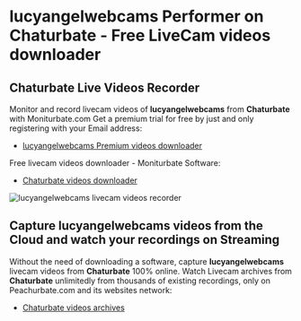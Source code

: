# lucyangelwebcams Performer on Chaturbate - Free LiveCam videos downloader

## Chaturbate Live Videos Recorder

Monitor and record livecam videos of **lucyangelwebcams** from **Chaturbate** with Moniturbate.com
Get a premium trial for free by just and only registering with your Email address:
* [lucyangelwebcams Premium videos downloader](https://moniturbate.com/request-demo-licence-key.html)

Free livecam videos downloader - Moniturbate Software:
* [Chaturbate videos downloader](https://moniturbate.com/moniturbate-download-software.html)

![lucyangelwebcams livecam videos recorder](https://peachurnet.com/templates/moniturbate-software.png)


## Capture lucyangelwebcams videos from the Cloud and watch your recordings on Streaming

Without the need of downloading a software, capture **lucyangelwebcams** livecam videos from **Chaturbate** 100% online.
Watch Livecam archives from **Chaturbate** unlimitedly from thousands of existing recordings, only on Peachurbate.com and its websites network:
* [Chaturbate videos archives](https://peachurnet.com/)